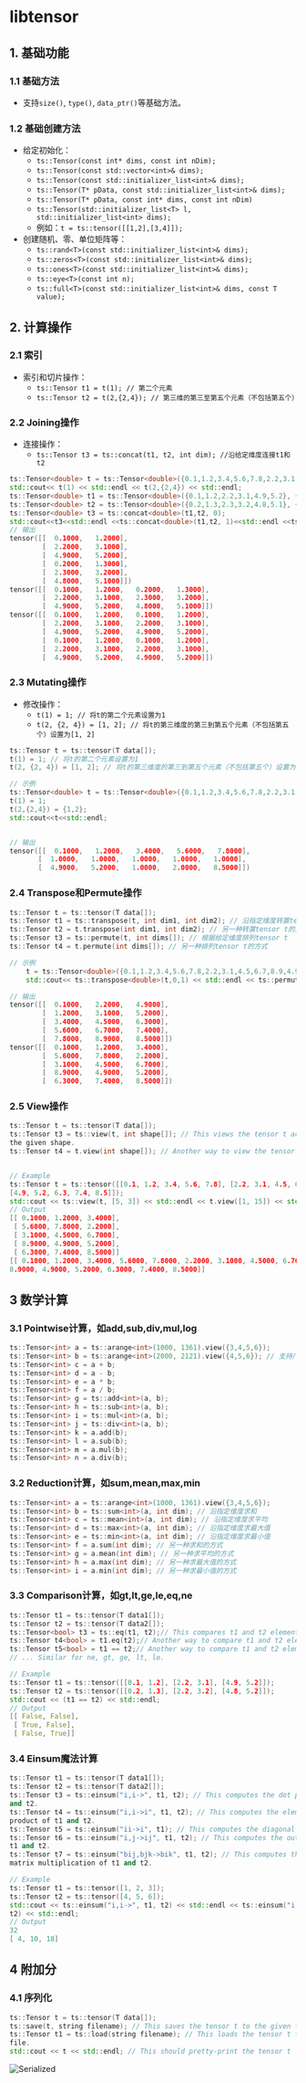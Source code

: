 # libtensor

## 1. 基础功能

### 1.1 基础方法
- 支持`size()`, `type()`, `data_ptr()`等基础方法。

### 1.2 基础创建方法
- 给定初始化：
  - `ts::Tensor(const int* dims, const int nDim);`
  - `ts::Tensor(const std::vector<int>& dims);`
  - `ts::Tensor(const std::initializer_list<int>& dims);`
  - `ts::Tensor(T* pData, const std::initializer_list<int>& dims);`
  - `ts::Tensor(T* pData, const int* dims, const int nDim)`
  - `ts::Tensor(std::initializer_list<T> l, std::initializer_list<int> dims);`
  - 例如：`t = ts::tensor([[1,2],[3,4]]);`
- 创建随机、零、单位矩阵等：
  - `ts::rand<T>(const std::initializer_list<int>& dims);`
  - `ts::zeros<T>(const std::initializer_list<int>& dims);`
  - `ts::ones<T>(const std::initializer_list<int>& dims);`
  - `ts::eye<T>(const int n);`
  - `ts::full<T>(const std::initializer_list<int>& dims, const T value);`
## 2. 计算操作

### 2.1 索引
- 索引和切片操作：
  - `ts::Tensor t1 = t(1); // 第二个元素`
  - `ts::Tensor t2 = t(2,{2,4}); // 第三维的第三至第五个元素（不包括第五个）`


### 2.2 Joining操作
- 连接操作：
    - `ts::Tensor t3 = ts::concat(t1, t2, int dim); //沿给定维度连接t1和t2`
```cpp
ts::Tensor<double> t = ts::Tensor<double>({0.1,1.2,3.4,5.6,7.8,2.2,3.1,4.5,6.7,8.9,4.9,5.2,6.3,7.4,8.5},{3,5});
std::cout<< t(1) << std::endl << t(2,{2,4}) << std::endl;
ts::Tensor<double> t1 = ts::Tensor<double>({0.1,1.2,2.2,3.1,4.9,5.2}, {3,2});
ts::Tensor<double> t2 = ts::Tensor<double>({0.2,1.3,2.3,3.2,4.8,5.1}, {3,2});
ts::Tensor<double> t3 = ts::concat<double>(t1,t2, 0);
std::cout<<t3<<std::endl <<ts::concat<double>(t1,t2, 1)<<std::endl <<ts::tile<double>(t1, {2,2})<<std::endl;
// 输出
tensor([[  0.1000,   1.2000], 
        [  2.2000,   3.1000], 
        [  4.9000,   5.2000], 
        [  0.2000,   1.3000], 
        [  2.3000,   3.2000], 
        [  4.8000,   5.1000]])
tensor([[  0.1000,   1.2000,   0.2000,   1.3000], 
        [  2.2000,   3.1000,   2.3000,   3.2000], 
        [  4.9000,   5.2000,   4.8000,   5.1000]])
tensor([[  0.1000,   1.2000,   0.1000,   1.2000], 
        [  2.2000,   3.1000,   2.2000,   3.1000], 
        [  4.9000,   5.2000,   4.9000,   5.2000], 
        [  0.1000,   1.2000,   0.1000,   1.2000], 
        [  2.2000,   3.1000,   2.2000,   3.1000], 
        [  4.9000,   5.2000,   4.9000,   5.2000]])
 ```

 ### 2.3 Mutating操作
 - 修改操作：
    - `t(1) = 1; // 将t的第二个元素设置为1`
    - `t(2, {2, 4}) = [1, 2]; // 将t的第三维度的第三到第五个元素（不包括第五个）设置为[1, 2]`
 ```cpp
ts::Tensor t = ts::tensor(T data[]);
t(1) = 1; // 将t的第二个元素设置为1
t(2, {2, 4}) = [1, 2]; // 将t的第三维度的第三到第五个元素（不包括第五个）设置为[1, 2]

// 示例
ts::Tensor<double> t = ts::Tensor<double>({0.1,1.2,3.4,5.6,7.8,2.2,3.1,4.5,6.7,8,9,4.9,5.2,6.3,7.4,8.5},{3,5});
t(1) = 1;
t(2,{2,4}) = {1,2};
std::cout<<t<<std::endl;


// 输出
tensor([[  0.1000,   1.2000,   3.4000,   5.6000,   7.8000], 
        [  1.0000,   1.0000,   1.0000,   1.0000,   1.0000], 
        [  4.9000,   5.2000,   1.0000,   2.0000,   8.5000]])
 ```

### 2.4 Transpose和Permute操作

```cpp
ts::Tensor t = ts::tensor(T data[]);
ts::Tensor t1 = ts::transpose(t, int dim1, int dim2); // 沿指定维度转置tensor t
ts::Tensor t2 = t.transpose(int dim1, int dim2); // 另一种转置tensor t的方式
ts::Tensor t3 = ts::permute(t, int dims[]); // 根据给定维度排列tensor t
ts::Tensor t4 = t.permute(int dims[]); // 另一种排列tensor t的方式

// 示例
    t = ts::Tensor<double>({0.1,1.2,3.4,5.6,7.8,2.2,3.1,4.5,6.7,8.9,4.9,5.2,6.3,7.4,8.5},{3,5});
    std::cout<< ts::transpose<double>(t,0,1) << std::endl << ts::permute<double>(t,{1,0}) << std::endl;

// 输出
tensor([[  0.1000,   2.2000,   4.9000], 
        [  1.2000,   3.1000,   5.2000], 
        [  3.4000,   4.5000,   6.3000], 
        [  5.6000,   6.7000,   7.4000], 
        [  7.8000,   8.9000,   8.5000]])
tensor([[  0.1000,   1.2000,   3.4000], 
        [  5.6000,   7.8000,   2.2000], 
        [  3.1000,   4.5000,   6.7000], 
        [  8.9000,   4.9000,   5.2000], 
        [  6.3000,   7.4000,   8.5000]])
```

### 2.5 View操作
```cpp
ts::Tensor t = ts::tensor(T data[]);
ts::Tensor t3 = ts::view(t, int shape[]); // This views the tensor t according to
the given shape.
ts::Tensor t4 = t.view(int shape[]); // Another way to view the tensor t.


// Example
ts::Tensor t = ts::tensor([[0.1, 1.2, 3.4, 5.6, 7.8], [2.2, 3.1, 4.5, 6.7, 8.9],
[4.9, 5.2, 6.3, 7.4, 8.5]]);
std::cout << ts::view(t, [5, 3]) << std::endl << t.view([1, 15]) << std::endl;
// Output
[[ 0.1000, 1.2000, 3.4000],
 [ 5.6000, 7.8000, 2.2000],
 [ 3.1000, 4.5000, 6.7000],
 [ 8.9000, 4.9000, 5.2000],
 [ 6.3000, 7.4000, 8.5000]]
[[ 0.1000, 1.2000, 3.4000, 5.6000, 7.8000, 2.2000, 3.1000, 4.5000, 6.7000,
8.9000, 4.9000, 5.2000, 6.3000, 7.4000, 8.5000]]
```

## 3 数学计算
### 3.1 Pointwise计算，如add,sub,div,mul,log
```cpp
ts::Tensor<int> a = ts::arange<int>(1000, 1361).view({3,4,5,6});
ts::Tensor<int> b = ts::arange<int>(2000, 2121).view({4,5,6}); // 支持广播
ts::Tensor<int> c = a + b;
ts::Tensor<int> d = a - b;
ts::Tensor<int> e = a * b;
ts::Tensor<int> f = a / b;
ts::Tensor<int> g = ts::add<int>(a, b);
ts::Tensor<int> h = ts::sub<int>(a, b);
ts::Tensor<int> i = ts::mul<int>(a, b);
ts::Tensor<int> j = ts::div<int>(a, b);
ts::Tensor<int> k = a.add(b);
ts::Tensor<int> l = a.sub(b);
ts::Tensor<int> m = a.mul(b);
ts::Tensor<int> n = a.div(b);
 ```

 ### 3.2 Reduction计算，如sum,mean,max,min
 ```cpp
ts::Tensor<int> a = ts::arange<int>(1000, 1361).view({3,4,5,6});
ts::Tensor<int> b = ts::sum<int>(a, int dim); // 沿指定维度求和
ts::Tensor<int> c = ts::mean<int>(a, int dim); // 沿指定维度求平均
ts::Tensor<int> d = ts::max<int>(a, int dim); // 沿指定维度求最大值
ts::Tensor<int> e = ts::min<int>(a, int dim); // 沿指定维度求最小值
ts::Tensor<int> f = a.sum(int dim); // 另一种求和的方式
ts::Tensor<int> g = a.mean(int dim); // 另一种求平均的方式
ts::Tensor<int> h = a.max(int dim); // 另一种求最大值的方式
ts::Tensor<int> i = a.min(int dim); // 另一种求最小值的方式
```
### 3.3 Comparison计算，如gt,lt,ge,le,eq,ne
```cpp
ts::Tensor t1 = ts::tensor(T data1[]);
ts::Tensor t2 = ts::tensor(T data2[]);
ts::Tensor<bool> t3 = ts::eq(t1, t2);// This compares t1 and t2 element-wise.
ts::Tensor t4<bool> = t1.eq(t2);// Another way to compare t1 and t2 element-wise.
ts::Tensor t5<bool> = t1 == t2;// Another way to compare t1 and t2 element-wise.
// ... Similar for ne, gt, ge, lt, le.

// Example
ts::Tensor t1 = ts::tensor([[0.1, 1.2], [2.2, 3.1], [4.9, 5.2]]);
ts::Tensor t2 = ts::tensor([[0.2, 1.3], [2.2, 3.2], [4.8, 5.2]]);
std::cout << (t1 == t2) << std::endl;
// Output
[[ False, False],
 [ True, False],
 [ False, True]]
```

### 3.4 Einsum魔法计算
```cpp
ts::Tensor t1 = ts::tensor(T data1[]);
ts::Tensor t2 = ts::tensor(T data2[]);
ts::Tensor t3 = ts::einsum("i,i->", t1, t2); // This computes the dot product of t1
and t2.
ts::Tensor t4 = ts::einsum("i,i->i", t1, t2); // This computes the element-wise
product of t1 and t2.
ts::Tensor t5 = ts::einsum("ii->i", t1); // This computes the diagonal of t1.
ts::Tensor t6 = ts::einsum("i,j->ij", t1, t2); // This computes the outer product of
t1 and t2.
ts::Tensor t7 = ts::einsum("bij,bjk->bik", t1, t2); // This computes the batch
matrix multiplication of t1 and t2.

// Example
ts::Tensor t1 = ts::tensor([1, 2, 3]);
ts::Tensor t2 = ts::tensor([4, 5, 6]);
std::cout << ts::einsum("i,i->", t1, t2) << std::endl << ts::einsum("i,i->i", t1,
t2) << std::endl;
// Output
32
[ 4, 10, 18]

```

## 4 附加分

### 4.1 序列化
```cpp 
ts::Tensor t = ts::tensor(T data[]);
ts::save(t, string filename); // This saves the tensor t to the given file.
ts::Tensor t1 = ts::load(string filename); // This loads the tensor t from the given
file.
std::cout << t << std::endl; // This should pretty-print the tensor t
```
![Serialized](serialized.png)
